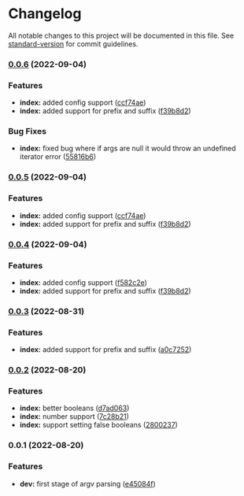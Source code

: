 # Changelog

All notable changes to this project will be documented in this file. See [standard-version](https://github.com/conventional-changelog/standard-version) for commit guidelines.

### [0.0.6](https://github.com/patomation/clunk/compare/v0.0.2...v0.0.6) (2022-09-04)


### Features

* **index:** added config support ([ccf74ae](https://github.com/patomation/clunk/commit/ccf74aef650c936540f5f5b6d95bf15c996f9179))
* **index:** added support for prefix and suffix ([f39b8d2](https://github.com/patomation/clunk/commit/f39b8d25c6d035cf003fe2a174ddaa70c24d0cbc))


### Bug Fixes

* **index:** fixed bug where if args are null it would throw an undefined iterator error ([55816b6](https://github.com/patomation/clunk/commit/55816b6e5c3b91b2dd086f58f7c51f808f4d1155))

### [0.0.5](https://github.com/patomation/clunk/compare/v0.0.2...v0.0.5) (2022-09-04)


### Features

* **index:** added config support ([ccf74ae](https://github.com/patomation/clunk/commit/ccf74aef650c936540f5f5b6d95bf15c996f9179))
* **index:** added support for prefix and suffix ([f39b8d2](https://github.com/patomation/clunk/commit/f39b8d25c6d035cf003fe2a174ddaa70c24d0cbc))

### [0.0.4](https://github.com/patomation/clunk/compare/v0.0.2...v0.0.4) (2022-09-04)


### Features

* **index:** added config support ([f582c2e](https://github.com/patomation/clunk/commit/f582c2ea217f6404812e86d0eedf57650e8c5300))
* **index:** added support for prefix and suffix ([f39b8d2](https://github.com/patomation/clunk/commit/f39b8d25c6d035cf003fe2a174ddaa70c24d0cbc))

### [0.0.3](https://github.com/patomation/clunk/compare/v0.0.2...v0.0.3) (2022-08-31)


### Features

* **index:** added support for prefix and suffix ([a0c7252](https://github.com/patomation/clunk/commit/a0c7252d0454e31f7fd79128c04618e928ba8975))

### [0.0.2](https://github.com/patomation/clunk/compare/v0.0.1...v0.0.2) (2022-08-20)


### Features

* **index:** better booleans ([d7ad063](https://github.com/patomation/clunk/commit/d7ad0632bdecae10fc6dcf87309d4cc6049151f9))
* **index:** number support ([7c28b21](https://github.com/patomation/clunk/commit/7c28b21a0caa6eca4adc74d16aa41c3f8e5b22ac))
* **index:** support setting false booleans ([2800237](https://github.com/patomation/clunk/commit/2800237e271d06d36b7368bbd0be866f46ebf6ba))

### 0.0.1 (2022-08-20)


### Features

* **dev:** first stage of argv parsing ([e45084f](https://github.com/patomation/clunk/commit/e45084fc75c76315aeff262951f40255a29ea495))
